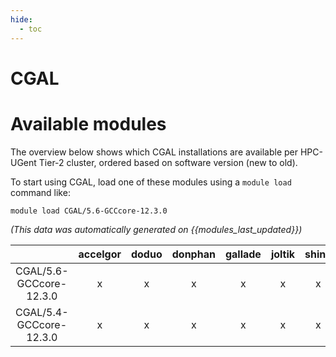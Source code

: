 ```yaml
---
hide:
  - toc
---
```


CGAL
====

# Available modules


The overview below shows which CGAL installations are available per HPC-UGent Tier-2 cluster, ordered based on software version (new to old).

To start using CGAL, load one of these modules using a `module load` command like:

```shell
module load CGAL/5.6-GCCcore-12.3.0
```

*(This data was automatically generated on {{modules_last_updated}})*  

| |accelgor|doduo|donphan|gallade|joltik|shinx|
| :---: | :---: | :---: | :---: | :---: | :---: | :---: |
|CGAL/5.6-GCCcore-12.3.0|x|x|x|x|x|x|
|CGAL/5.4-GCCcore-12.3.0|x|x|x|x|x|x|

